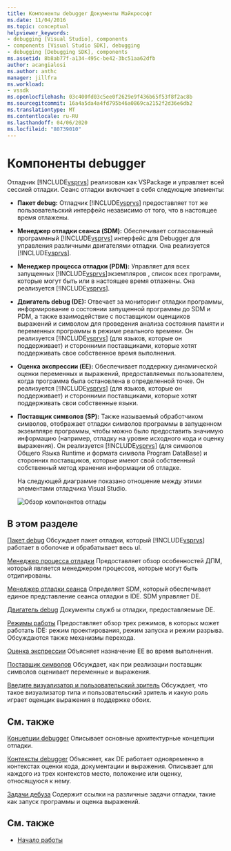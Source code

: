 ```yaml
---
title: Компоненты debugger Документы Майкрософт
ms.date: 11/04/2016
ms.topic: conceptual
helpviewer_keywords:
- debugging [Visual Studio], components
- components [Visual Studio SDK], debugging
- debugging [Debugging SDK], components
ms.assetid: 8b8ab77f-a134-495c-be42-3bc51aa62dfb
author: acangialosi
ms.author: anthc
manager: jillfra
ms.workload:
- vssdk
ms.openlocfilehash: 03c400fd03c5ee0f2629e9f436b65f53f8f2ac8b
ms.sourcegitcommit: 16a4a5da4a4fd795b46a0869ca2152f2d36e6db2
ms.translationtype: MT
ms.contentlocale: ru-RU
ms.lasthandoff: 04/06/2020
ms.locfileid: "80739010"
---
```

# <a name="debugger-components"></a>Компоненты debugger
Отладчик [!INCLUDE[vsprvs](../../code-quality/includes/vsprvs_md.md)] реализован как VSPackage и управляет всей сессией отладки. Сеанс отладки включает в себя следующие элементы:

- **Пакет debug:** Отладчик [!INCLUDE[vsprvs](../../code-quality/includes/vsprvs_md.md)] предоставляет тот же пользовательский интерфейс независимо от того, что в настоящее время отлажены.

- **Менеджер отладки сеанса (SDM):** Обеспечивает согласованный программный [!INCLUDE[vsprvs](../../code-quality/includes/vsprvs_md.md)] интерфейс для Debugger для управления различными двигателями отладки. Она реализуется [!INCLUDE[vsprvs](../../code-quality/includes/vsprvs_md.md)].

- **Менеджер процесса отладки (PDM):** Управляет для всех запущенных [!INCLUDE[vsprvs](../../code-quality/includes/vsprvs_md.md)]экземпляров , список всех программ, которые могут быть или в настоящее время отлажены. Она реализуется [!INCLUDE[vsprvs](../../code-quality/includes/vsprvs_md.md)].

- **Двигатель debug (DE):** Отвечает за мониторинг отладки программы, информирование о состоянии запущенной программы до SDM и PDM, а также взаимодействие с поставщиком оценщиков выражений и символом для проведения анализа состояния памяти и переменных программы в режиме реального времени. Он реализуется [!INCLUDE[vsprvs](../../code-quality/includes/vsprvs_md.md)] (для языков, которые он поддерживает) и сторонними поставщиками, которые хотят поддерживать свое собственное время выполнения.

- **Оценка экспрессии (EE):** Обеспечивает поддержку динамической оценки переменных и выражений, предоставляемых пользователем, когда программа была остановлена в определенной точке. Он реализуется [!INCLUDE[vsprvs](../../code-quality/includes/vsprvs_md.md)] (для языков, которые он поддерживает) и сторонними поставщиками, которые хотят поддерживать свои собственные языки.

- **Поставщик символов (SP):** Также называемый обработчиком символов, отображает отладки символов программы в запущенном экземпляре программы, чтобы можно было предоставить значимую информацию (например, отладку на уровне исходного кода и оценку выражения). Он реализуется [!INCLUDE[vsprvs](../../code-quality/includes/vsprvs_md.md)] (для символов Общего Языка Runtime и формата символа Program DataBase) и сторонних поставщиков, которые имеют свой собственный собственный метод хранения информации об отладке.

  На следующей диаграмме показано отношение между этими элементами отладчика Visual Studio.

  ![Обзор компонентов отлады](../../extensibility/debugger/media/dbugcompovrview.gif "DBugCompOvrview")

## <a name="in-this-section"></a>В этом разделе
 [Пакет debug](../../extensibility/debugger/debug-package.md) Обсуждает пакет отладки, который [!INCLUDE[vsprvs](../../code-quality/includes/vsprvs_md.md)] работает в оболочке и обрабатывает весь uI.

 [Менеджер процесса отладки](../../extensibility/debugger/process-debug-manager.md) Предоставляет обзор особенностей ДПМ, который является менеджером процессов, которые могут быть отдипированы.

 [Менеджер отладки сеанса](../../extensibility/debugger/session-debug-manager.md) Определяет SDM, который обеспечивает единое представление сеанса отладки в IDE. SDM управляет DE.

 [Двигатель debug](../../extensibility/debugger/debug-engine.md) Документы служб ы отладки, предоставляемые DE.

 [Режимы работы](../../extensibility/debugger/operational-modes.md) Предоставляет обзор трех режимов, в которых может работать IDE: режим проектирования, режим запуска и режим разрыва. Обсуждаются также механизмы перехода.

 [Оценка экспрессии](../../extensibility/debugger/expression-evaluator.md) Объясняет назначение EE во время выполнения.

 [Поставщик символов](../../extensibility/debugger/symbol-provider.md) Обсуждает, как при реализации поставщик символов оценивает переменные и выражения.

 [Введите визуализатор и пользовательский зритель](../../extensibility/debugger/type-visualizer-and-custom-viewer.md) Обсуждает, что такое визуализатор типа и пользовательский зритель и какую роль играет оценщик выражения в поддержке обоих.

## <a name="related-sections"></a>См. также
 [Концепции debugger](../../extensibility/debugger/debugger-concepts.md) Описывает основные архитектурные концепции отладки.

 [Контексты debugger](../../extensibility/debugger/debugger-contexts.md) Объясняет, как DE работает одновременно в контекстах оценки кода, документации и выражения. Описывает для каждого из трех контекстов место, положение или оценку, относящуюся к нему.

 [Задачи дебуза](../../extensibility/debugger/debugging-tasks.md) Содержит ссылки на различные задачи отладки, такие как запуск программы и оценка выражений.

## <a name="see-also"></a>См. также
- [Начало работы](../../extensibility/debugger/getting-started-with-debugger-extensibility.md)
